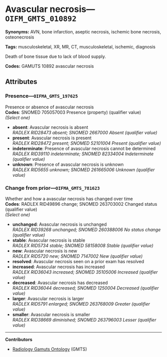 # Avascular necrosis—`OIFM_GMTS_010892`

**Synonyms:** AVN, bone infarction, aseptic necrosis, ischemic bone necrosis, osteonecrosis

**Tags:** musculoskeletal, XR, MR, CT, musculoskeletal, ischemic, diagnosis

Death of bone tissue due to lack of blood supply.

**Codes:** GAMUTS 10892 avascular necrosis

## Attributes

### Presence—`OIFMA_GMTS_197625`

Presence or absence of avascular necrosis  
**Codes**: SNOMED 705057003 Presence (property) (qualifier value)  
*(Select one)*

- **absent**: Avascular necrosis is absent  
_RADLEX RID28473 absent; SNOMED 2667000 Absent (qualifier value)_
- **present**: Avascular necrosis is present  
_RADLEX RID28472 present; SNOMED 52101004 Present (qualifier value)_
- **indeterminate**: Presence of avascular necrosis cannot be determined  
_RADLEX RID39110 indeterminate; SNOMED 82334004 Indeterminate (qualifier value)_
- **unknown**: Presence of avascular necrosis is unknown  
_RADLEX RID5655 unknown; SNOMED 261665006 Unknown (qualifier value)_

### Change from prior—`OIFMA_GMTS_781623`

Whether and how a avascular necrosis has changed over time  
**Codes**: RADLEX RID49896 change; SNOMED 263703002 Changed status (qualifier value)  
*(Select one)*

- **unchanged**: Avascular necrosis is unchanged  
_RADLEX RID39268 unchanged; SNOMED 260388006 No status change (qualifier value)_
- **stable**: Avascular necrosis is stable  
_RADLEX RID5734 stable; SNOMED 58158008 Stable (qualifier value)_
- **new**: Avascular necrosis is new  
_RADLEX RID5720 new; SNOMED 7147002 New (qualifier value)_
- **resolved**: Avascular necrosis seen on a prior exam has resolved  
- **increased**: Avascular necrosis has increased  
_RADLEX RID36043 increased; SNOMED 35105006 Increased (qualifier value)_
- **decreased**: Avascular necrosis has decreased  
_RADLEX RID36044 decreased; SNOMED 1250004 Decreased (qualifier value)_
- **larger**: Avascular necrosis is larger  
_RADLEX RID5791 enlarged; SNOMED 263768009 Greater (qualifier value)_
- **smaller**: Avascular necrosis is smaller  
_RADLEX RID38669 diminished; SNOMED 263796003 Lesser (qualifier value)_

---

**Contributors**

- [Radiology Gamuts Ontology](https://gamuts.net/) (GMTS)